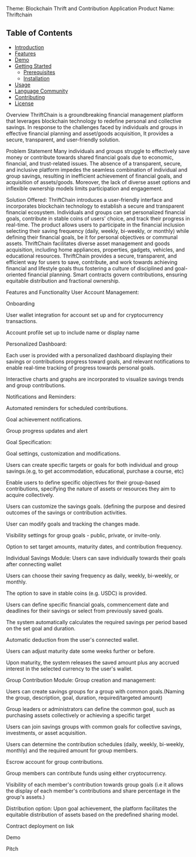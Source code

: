 Theme: Blockchain Thrift and Contribution Application
Product Name: Thriftchain

## Table of Contents
- [Introduction](#introduction)
- [Features](#features)
- [Demo](#demo)
- [Getting Started](#getting-started)
  - [Prerequisites](#prerequisites)
  - [Installation](#installation)
- [Usage](#usage)
- [Language Community](#LanguageCommunity)
- [Contributing](#contributing)
- [License](#license)


Overview
ThriftChain is a groundbreaking financial management platform that leverages blockchain technology to redefine personal and collective savings. In response to the challenges faced by individuals and groups in effective financial planning and asset/goods acquisition, It provides a secure, transparent, and user-friendly solution.

Problem Statement
Many individuals and groups struggle to effectively save money or contribute towards shared financial goals due to economic, financial, and trust-related issues. The absence of a transparent, secure, and inclusive platform impedes the seamless combination of individual and group savings, resulting in inefficient achievement of financial goals, and acquisition of assets/goods. Moreover, the lack of diverse asset options and inflexible ownership models limits participation and engagement.

Solution Offered:
ThriftChain introduces a user-friendly interface and incorporates blockchain technology to establish a secure and transparent financial ecosystem. Individuals and groups can set personalized financial goals, contribute in stable coins of users' choice, and track their progress in real-time. The product allows users to participate in the financial inclusion selecting their saving frequency (daily, weekly, bi-weekly, or monthly) while defining their financial goals, be it for personal objectives or communal assets. ThriftChain facilitates diverse asset management and goods acquisition, including home appliances, properties, gadgets, vehicles, and educational resources. ThriftChain provides a secure, transparent, and efficient way for users to save, contribute, and work towards achieving financial and lifestyle goals thus fostering a culture of disciplined and goal-oriented financial planning. Smart contracts govern contributions, ensuring equitable distribution and fractional ownership.

Features and Functionality
User Account Management:

Onboarding

User wallet integration for account set up and for cryptocurrency transactions.

Account profile set up to include name or display name

Personalized Dashboard:

Each user is provided with a personalized dashboard displaying their savings or contributions progress toward goals, and relevant notifications to enable real-time tracking of progress towards personal goals.

Interactive charts and graphs are incorporated to visualize savings trends and group contributions.

Notifications and Reminders:

Automated reminders for scheduled contributions.

Goal achievement notifications.

Group progress updates and alert

Goal Specification:

Goal settings, customization and modifications.

Users can create specific targets or goals for both individual and group savings.(e.g, to get accommodation, educational, purchase a course, etc)

Enable users to define specific objectives for their group-based contributions, specifying the nature of assets or resources they aim to acquire collectively.

Users can customize the savings goals. (defining the purpose and desired outcomes of the savings or contribution activities.

User can modify goals and tracking the changes made.

Visibility settings for group goals - public, private, or invite-only.

Option to set target amounts, maturity dates, and contribution frequency.

Individual Savings Module:
Users can save individually towards their goals after connecting wallet

Users can choose their saving frequency as daily, weekly, bi-weekly, or monthly.

The option to save in stable coins (e.g. USDC) is provided.

Users can define specific financial goals, commencement date and deadlines for their savings or select from previously saved goals.

The system automatically calculates the required savings per period based on the set goal and duration.

Automatic deduction from the user's connected wallet.

Users can adjust maturity date some weeks further or before.

Upon maturity, the system releases the saved amount plus any accrued interest in the selected currency to the user's wallet.

Group Contribution Module:
Group creation and management:

Users can create savings groups for a group with common goals.(Naming the group, description, goal, duration, required/targeted amount)

Group leaders or administrators can define the common goal, such as purchasing assets collectively or achieving a specific target

Users can join savings groups with common goals for collective savings, investments, or asset acquisition.

Users can determine the contribution schedules (daily, weekly, bi-weekly, monthly) and the required amount for group members.

Escrow account for group contributions.

Group members can contribute funds using either cryptocurrency.

Visibility of each member's contribution towards group goals (i.e it allows the display of each member's contributions and share percentage in the group's assets.)

Distribution option: Upon goal achievement, the platform facilitates the equitable distribution of assets based on the predefined sharing model.

Contract deployment on lisk


Demo


Pitch

